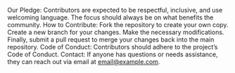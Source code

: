 Our Pledge:
          Contributors are expected to be respectful, inclusive, and use welcoming language.
          The focus should always be on what benefits the community.
How to Contribute:
          Fork the repository to create your own copy.
          Create a new branch for your changes.
          Make the necessary modifications.
          Finally, submit a pull request to merge your changes back into the main repository.
Code of Conduct:
          Contributors should adhere to the project’s Code of Conduct.
Contact:
        If anyone has questions or needs assistance, they can reach out via email at email@example.com.
